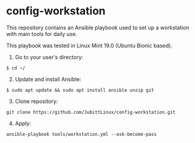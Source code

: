 # config-workstation

This repository contains an Ansible playbook used to set up a workstation with main tools for daily use.

This playbook was tested in Linux Mint 19.0 (Ubuntu Bionic based).

1. Go to your user's directory:

```console
$ cd ~/
```

2. Update and install Ansible:

```console
$ sudo apt update && sudo apt install ansible unzip git
```

3. Clone repository:

```console
git clone https://github.com/JubittLinux/config-workstation.git
```

4. Apply:

```console
ansible-playbook tools/workstation.yml --ask-become-pass
```
